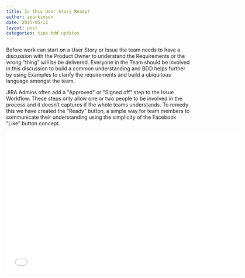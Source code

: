 ```yaml
---
title: Is this User Story Ready?
author: aparkinson
date: 2015-05-11
layout: post
categories: tips bdd updates
---
```


Before work can start on a User Story or Issue the team needs to have a discussion with the Product Owner to understand the Requirements or the wrong “thing” will be be delivered. Everyone in the Team should be involved in this discussion to build a common understanding and BDD helps further by using Examples to clarify the requirements and build a ubiquitous language amongst the team.

JIRA Admins often add a "Approved" or "Signed off" step to the Issue Workflow. These steps only allow one or two people to be involved in the process and it doesn’t captures if the whole teams understands. To remedy this we have created the “Ready” button, a simple way for team members to communicate their understanding using the simplicity of the Facebook “Like” button concept.

<iframe src="//fast.wistia.net/embed/iframe/cvwa5655em" allowtransparency="true" frameborder="0" scrolling="no" class="wistia_embed" name="wistia_embed" allowfullscreen mozallowfullscreen webkitallowfullscreen oallowfullscreen msallowfullscreen width="640" height="388"></iframe><script src="//fast.wistia.net/assets/external/E-v1.js" async></script>